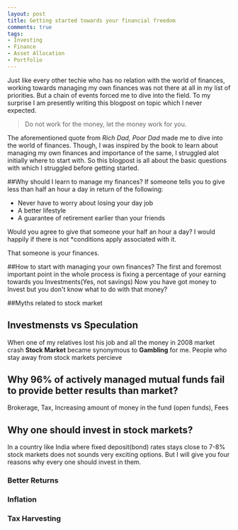 ```yaml
---
layout: post
title: Getting started towards your financial freedom
comments: true
tags:
- Investing
- Finance
- Asset Allocation
- Portfolio
---
```


Just like every other techie who has no relation with the world of finances, working towards managing my own finances was not there at all in my list of priorities. But a chain of events forced me to dive into the field. To my surprise I am presently writing this blogpost on topic which I never expected.

> Do not work for the money, let the money work for you.

The aforementioned quote from _Rich Dad, Poor Dad_ made me to dive into the world of finances. Though, I was inspired by the book to learn about managing my own finances and importance of the same, I struggled alot initially where to start with. So this blogpost is all about the basic questions with which I struggled before getting started.

##Why should I learn to manage my finances?
If someone tells you to give less than half an hour a day in return of the following:
* Never have to worry about losing your day job
* A better lifestyle
* A guarantee of retirement earlier than your friends

Would you agree to give that someone your half an hour a day?
I would happily if there is not *conditions apply associated with it.

That someone is your finances.

##How to start with managing your own finances?
The first and foremost important point in the whole process is fixing a percentage of your earning towards you Investments(Yes, not savings)
Now you have got money to Invest but you don't know what to do with that money?

<!-- Now you will say that sounds good on paper but people loose money all the time -->

##Myths related to stock market

## Investmensts vs Speculation
When one of my relatives lost his job and all the money in 2008 market crash **Stock Market** became synonymous to **Gambling** for me. People who stay away from stock markets percieve 



## Why 96% of actively managed mutual funds fail to provide better results than market?
Brokerage, Tax, Increasing amount of money in the fund (open funds), Fees
## Why one should invest in stock markets?
In a country like India where fixed deposit(bond) rates stays close to 7-8% stock markets does not sounds very exciting options. But I will give you four reasons why every one should invest in them.

### Better Returns

### Inflation

### Tax Harvesting

### 